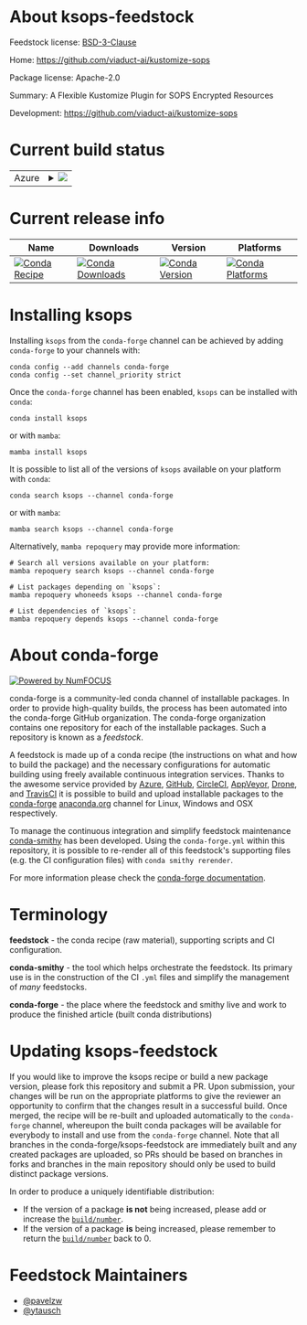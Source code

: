 About ksops-feedstock
=====================

Feedstock license: [BSD-3-Clause](https://github.com/conda-forge/ksops-feedstock/blob/main/LICENSE.txt)

Home: https://github.com/viaduct-ai/kustomize-sops

Package license: Apache-2.0

Summary: A Flexible Kustomize Plugin for SOPS Encrypted Resources

Development: https://github.com/viaduct-ai/kustomize-sops

Current build status
====================


<table>
    
  <tr>
    <td>Azure</td>
    <td>
      <details>
        <summary>
          <a href="https://dev.azure.com/conda-forge/feedstock-builds/_build/latest?definitionId=23698&branchName=main">
            <img src="https://dev.azure.com/conda-forge/feedstock-builds/_apis/build/status/ksops-feedstock?branchName=main">
          </a>
        </summary>
        <table>
          <thead><tr><th>Variant</th><th>Status</th></tr></thead>
          <tbody><tr>
              <td>linux_64</td>
              <td>
                <a href="https://dev.azure.com/conda-forge/feedstock-builds/_build/latest?definitionId=23698&branchName=main">
                  <img src="https://dev.azure.com/conda-forge/feedstock-builds/_apis/build/status/ksops-feedstock?branchName=main&jobName=linux&configuration=linux%20linux_64_" alt="variant">
                </a>
              </td>
            </tr><tr>
              <td>osx_64</td>
              <td>
                <a href="https://dev.azure.com/conda-forge/feedstock-builds/_build/latest?definitionId=23698&branchName=main">
                  <img src="https://dev.azure.com/conda-forge/feedstock-builds/_apis/build/status/ksops-feedstock?branchName=main&jobName=osx&configuration=osx%20osx_64_" alt="variant">
                </a>
              </td>
            </tr><tr>
              <td>osx_arm64</td>
              <td>
                <a href="https://dev.azure.com/conda-forge/feedstock-builds/_build/latest?definitionId=23698&branchName=main">
                  <img src="https://dev.azure.com/conda-forge/feedstock-builds/_apis/build/status/ksops-feedstock?branchName=main&jobName=osx&configuration=osx%20osx_arm64_" alt="variant">
                </a>
              </td>
            </tr><tr>
              <td>win_64</td>
              <td>
                <a href="https://dev.azure.com/conda-forge/feedstock-builds/_build/latest?definitionId=23698&branchName=main">
                  <img src="https://dev.azure.com/conda-forge/feedstock-builds/_apis/build/status/ksops-feedstock?branchName=main&jobName=win&configuration=win%20win_64_" alt="variant">
                </a>
              </td>
            </tr>
          </tbody>
        </table>
      </details>
    </td>
  </tr>
</table>

Current release info
====================

| Name | Downloads | Version | Platforms |
| --- | --- | --- | --- |
| [![Conda Recipe](https://img.shields.io/badge/recipe-ksops-green.svg)](https://anaconda.org/conda-forge/ksops) | [![Conda Downloads](https://img.shields.io/conda/dn/conda-forge/ksops.svg)](https://anaconda.org/conda-forge/ksops) | [![Conda Version](https://img.shields.io/conda/vn/conda-forge/ksops.svg)](https://anaconda.org/conda-forge/ksops) | [![Conda Platforms](https://img.shields.io/conda/pn/conda-forge/ksops.svg)](https://anaconda.org/conda-forge/ksops) |

Installing ksops
================

Installing `ksops` from the `conda-forge` channel can be achieved by adding `conda-forge` to your channels with:

```
conda config --add channels conda-forge
conda config --set channel_priority strict
```

Once the `conda-forge` channel has been enabled, `ksops` can be installed with `conda`:

```
conda install ksops
```

or with `mamba`:

```
mamba install ksops
```

It is possible to list all of the versions of `ksops` available on your platform with `conda`:

```
conda search ksops --channel conda-forge
```

or with `mamba`:

```
mamba search ksops --channel conda-forge
```

Alternatively, `mamba repoquery` may provide more information:

```
# Search all versions available on your platform:
mamba repoquery search ksops --channel conda-forge

# List packages depending on `ksops`:
mamba repoquery whoneeds ksops --channel conda-forge

# List dependencies of `ksops`:
mamba repoquery depends ksops --channel conda-forge
```


About conda-forge
=================

[![Powered by
NumFOCUS](https://img.shields.io/badge/powered%20by-NumFOCUS-orange.svg?style=flat&colorA=E1523D&colorB=007D8A)](https://numfocus.org)

conda-forge is a community-led conda channel of installable packages.
In order to provide high-quality builds, the process has been automated into the
conda-forge GitHub organization. The conda-forge organization contains one repository
for each of the installable packages. Such a repository is known as a *feedstock*.

A feedstock is made up of a conda recipe (the instructions on what and how to build
the package) and the necessary configurations for automatic building using freely
available continuous integration services. Thanks to the awesome service provided by
[Azure](https://azure.microsoft.com/en-us/services/devops/), [GitHub](https://github.com/),
[CircleCI](https://circleci.com/), [AppVeyor](https://www.appveyor.com/),
[Drone](https://cloud.drone.io/welcome), and [TravisCI](https://travis-ci.com/)
it is possible to build and upload installable packages to the
[conda-forge](https://anaconda.org/conda-forge) [anaconda.org](https://anaconda.org/)
channel for Linux, Windows and OSX respectively.

To manage the continuous integration and simplify feedstock maintenance
[conda-smithy](https://github.com/conda-forge/conda-smithy) has been developed.
Using the ``conda-forge.yml`` within this repository, it is possible to re-render all of
this feedstock's supporting files (e.g. the CI configuration files) with ``conda smithy rerender``.

For more information please check the [conda-forge documentation](https://conda-forge.org/docs/).

Terminology
===========

**feedstock** - the conda recipe (raw material), supporting scripts and CI configuration.

**conda-smithy** - the tool which helps orchestrate the feedstock.
                   Its primary use is in the construction of the CI ``.yml`` files
                   and simplify the management of *many* feedstocks.

**conda-forge** - the place where the feedstock and smithy live and work to
                  produce the finished article (built conda distributions)


Updating ksops-feedstock
========================

If you would like to improve the ksops recipe or build a new
package version, please fork this repository and submit a PR. Upon submission,
your changes will be run on the appropriate platforms to give the reviewer an
opportunity to confirm that the changes result in a successful build. Once
merged, the recipe will be re-built and uploaded automatically to the
`conda-forge` channel, whereupon the built conda packages will be available for
everybody to install and use from the `conda-forge` channel.
Note that all branches in the conda-forge/ksops-feedstock are
immediately built and any created packages are uploaded, so PRs should be based
on branches in forks and branches in the main repository should only be used to
build distinct package versions.

In order to produce a uniquely identifiable distribution:
 * If the version of a package **is not** being increased, please add or increase
   the [``build/number``](https://docs.conda.io/projects/conda-build/en/latest/resources/define-metadata.html#build-number-and-string).
 * If the version of a package **is** being increased, please remember to return
   the [``build/number``](https://docs.conda.io/projects/conda-build/en/latest/resources/define-metadata.html#build-number-and-string)
   back to 0.

Feedstock Maintainers
=====================

* [@pavelzw](https://github.com/pavelzw/)
* [@ytausch](https://github.com/ytausch/)


